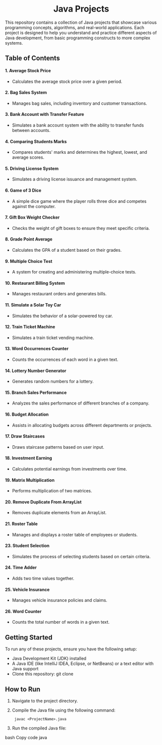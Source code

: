 <h1 align="center">Java Projects</h1>

This repository contains a collection of Java projects that showcase various programming concepts, algorithms, and real-world applications. Each project is designed to help you understand and practice different aspects of Java development, from basic programming constructs to more complex systems.

## Table of Contents
#### 1.  Average Stock Price
 - Calculates the average stock price over a given period.
#### 2.  Bag Sales System

 - Manages bag sales, including inventory and customer transactions.
#### 3. Bank Account with Transfer Feature

 - Simulates a bank account system with the ability to transfer funds between accounts.
#### 4. Comparing Students Marks

 - Compares students' marks and determines the highest, lowest, and average scores.
#### 5. Driving License System

 - Simulates a driving license issuance and management system.
#### 6. Game of 3 Dice

 - A simple dice game where the player rolls three dice and competes against the computer.
#### 7. Gift Box Weight Checker

 - Checks the weight of gift boxes to ensure they meet specific criteria.
#### 8. Grade Point Average

 - Calculates the GPA of a student based on their grades.
#### 9. Multiple Choice Test

 - A system for creating and administering multiple-choice tests.
#### 10. Restaurant Billing System

 - Manages restaurant orders and generates bills.
#### 11. Simulate a Solar Toy Car

 - Simulates the behavior of a solar-powered toy car.
#### 12. Train Ticket Machine

 - Simulates a train ticket vending machine.
#### 13. Word Occurrences Counter

 - Counts the occurrences of each word in a given text.
#### 14. Lottery Number Generator

 - Generates random numbers for a lottery.
#### 15. Branch Sales Performance

 - Analyzes the sales performance of different branches of a company.
#### 16. Budget Allocation

 - Assists in allocating budgets across different departments or projects.
#### 17. Draw Staircases

 - Draws staircase patterns based on user input.
#### 18. Investment Earning

 - Calculates potential earnings from investments over time.
#### 19. Matrix Multiplication

 - Performs multiplication of two matrices.
#### 20. Remove Duplicate From ArrayList

 - Removes duplicate elements from an ArrayList.
#### 21. Roster Table

 - Manages and displays a roster table of employees or students.
#### 23. Student Selection

 - Simulates the process of selecting students based on certain criteria.
#### 24. Time Adder

 - Adds two time values together.
#### 25. Vehicle Insurance

 - Manages vehicle insurance policies and claims.
#### 26. Word Counter

 - Counts the total number of words in a given text.

## Getting Started
To run any of these projects, ensure you have the following setup:

 - Java Development Kit (JDK) installed
 - A Java IDE (like IntelliJ IDEA, Eclipse, or NetBeans) or a text editor with Java support
 - Clone this repository: git clone <repository-url>

## How to Run
1. Navigate to the project directory.

2. Compile the Java file using the following command:

        javac <ProjectName>.java

3. Run the compiled Java file:

bash
Copy code
java <ProjectName>
